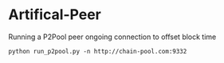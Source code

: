 # Artifical-Peer
Running a P2Pool peer ongoing connection to offset block time
```
python run_p2pool.py -n http://chain-pool.com:9332
```

